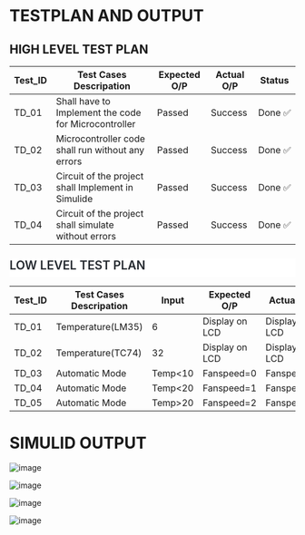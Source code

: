 # **TESTPLAN AND OUTPUT**
 ## **HIGH LEVEL TEST PLAN**
 <html>
<body>
<!--StartFragment-->

Test_ID | Test Cases Descripation | Expected O/P | Actual O/P | Status
-- | -- | -- | -- | --
TD_01 | Shall have to Implement the code for Microcontroller | Passed | Success | Done ✅
TD_02 | Microcontroller code shall run without any errors | Passed | Success | Done ✅
TD_03 | Circuit of the project shall Implement in Simulide | Passed | Success | Done ✅
TD_04 | Circuit of the project shall simulate without errors | Passed | Success | Done ✅

<!--EndFragment-->
</body>
</html>

<html>
<body>
<!--StartFragment--><h2 dir="auto" style="box-sizing: border-box; margin-top: 24px; margin-bottom: 16px; font-size: 1.5em; font-weight: 600; line-height: 1.25; padding-bottom: 0.3em; border-bottom: 1px solid var(--color-border-muted); color: rgb(36, 41, 47); font-family: -apple-system, BlinkMacSystemFont, &quot;Segoe UI&quot;, Helvetica, Arial, sans-serif, &quot;Apple Color Emoji&quot;, &quot;Segoe UI Emoji&quot;; font-style: normal; font-variant-ligatures: normal; font-variant-caps: normal; letter-spacing: normal; orphans: 2; text-align: start; text-indent: 0px; text-transform: none; white-space: normal; widows: 2; word-spacing: 0px; -webkit-text-stroke-width: 0px; background-color: rgb(255, 255, 255); text-decoration-thickness: initial; text-decoration-style: initial; text-decoration-color: initial;"><strong style="box-sizing: border-box; font-weight: 600;">LOW LEVEL TEST PLAN</strong></h2>

Test_ID | Test Cases Descripation | Input | Expected O/P | Actual O/P | Status
-- | -- | -- | -- | -- | --
TD_01 | Temperature(LM35) | 6 | Display on LCD | Display on LCD | Done ✅
TD_02 | Temperature(TC74) | 32 | Display on LCD | Display on LCD | Not Done
TD_03 | Automatic Mode | Temp<10 | Fanspeed=0 | Fanspeed=0 | Done ✅
TD_04 | Automatic Mode | Temp<20 | Fanspeed=1 | Fanspeed=1 | Done ✅
TD_05 | Automatic Mode | Temp>20 | Fanspeed=2 | Fanspeed=2 | Done ✅

<!--EndFragment-->
</body>
</html>

# **SIMULID OUTPUT**

![image](https://user-images.githubusercontent.com/101035721/164610325-7d373592-2caf-40ba-8cd4-ede399fb6ee5.png)

![image](https://user-images.githubusercontent.com/101035721/164610361-0972208c-dd19-4740-8ecd-93fa859050a8.png)

![image](https://user-images.githubusercontent.com/101035721/164610385-8acca998-a8ee-4730-b974-be01ea0fce1a.png)

![image](https://user-images.githubusercontent.com/101035721/164610409-4885411e-9f4a-492a-8955-a0fefa3e2eae.png)